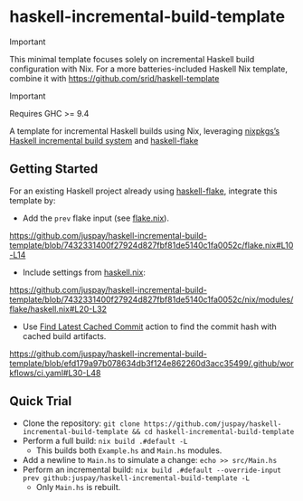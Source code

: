 # haskell-incremental-build-template

> [!IMPORTANT]
> This minimal template focuses solely on incremental Haskell build configuration with Nix.
> For a more batteries-included Haskell Nix template, combine it with <https://github.com/srid/haskell-template>

> [!IMPORTANT]
> Requires GHC >= 9.4

A template for incremental Haskell builds using Nix, leveraging [nixpkgs’s Haskell incremental build system](https://github.com/NixOS/nixpkgs/blob/30a7bc1176cd9cd066cd75b9339872fa985a6379/doc/languages-frameworks/haskell.section.md?plain=1#L469-L515) and [haskell-flake]

## Getting Started

For an existing Haskell project already using [haskell-flake], integrate this template by:
- Add the `prev` flake input (see [flake.nix](./flake.nix)).

https://github.com/juspay/haskell-incremental-build-template/blob/7432331400f27924d827fbf81de5140c1fa0052c/flake.nix#L10-L14

- Include settings from [haskell.nix](./nix/modules/flake/haskell.nix):

https://github.com/juspay/haskell-incremental-build-template/blob/7432331400f27924d827fbf81de5140c1fa0052c/nix/modules/flake/haskell.nix#L20-L32

- Use [Find Latest Cached Commit](./.github/actions/find-latest-cached-commit) action to find the commit hash with cached build artifacts.

https://github.com/juspay/haskell-incremental-build-template/blob/efd179a97b078634db3f124e862260d3acc35499/.github/workflows/ci.yaml#L30-L48

[haskell-flake]: https://github.com/srid/haskell-flake

## Quick Trial

- Clone the repository: `git clone https://github.com/juspay/haskell-incremental-build-template && cd haskell-incremental-build-template`
- Perform a full build: `nix build .#default -L`
  - This builds both `Example.hs` and `Main.hs` modules.
- Add a newline to `Main.hs` to simulate a change: `echo >> src/Main.hs`
- Perform an incremental build: `nix build .#default --override-input prev github:juspay/haskell-incremental-build-template -L`
  - Only `Main.hs` is rebuilt.
